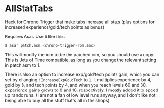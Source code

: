 # AllStatTabs
Hack for Chrono Trigger that make tabs increase all stats (plus options for increased experience/gold/tech points as bonus)

Requires Asar. Use it like this:
```sh
$ asar patch.asm <chrono-trigger-rom.smc>
```
This will modify the rom to be the patched rom, so you should use a copy.
This is Jets of Time compatible, as long as you change the relevant setting in patch.asm to 1.

There is also an option to increase exp/gold/tech points gain, which you can set by changing `!IncreaseExpGoldTech` to `1`. It multiplies experience by 4, gold by 8, and tech points by 4, and when you reach levels 60 and 80, experience gains grows to 8 and 16, respectively. I mostly added it to speed up rando runs. (I am not a fan of low level runs anyway, and I don't like not being able to buy all the stuff that's all in the shops)
